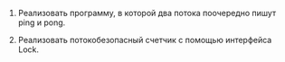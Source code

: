 1. Реализовать программу, в которой два потока поочередно пишут ping и pong.

2. Реализовать потокобезопасный счетчик с помощью интерфейса Lock.